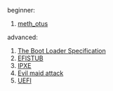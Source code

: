 beginner:  
1. [meth_otus](https://docs.google.com/document/d/1c6DM3vJ06-SSESpWpWk_vaZy4bvL1CUrFV81cPNGy4c/edit#)  

advanced:   
1. [The Boot Loader Specification](https://systemd.io/BOOT_LOADER_SPECIFICATION/)  
2. [EFISTUB](https://habr.com/ru/post/197438/)  
3. [IPXE](http://ftp.byfly.by/pub/CentOS/8.1.1911/BaseOS/x86_64/os/images/pxeboot/)  
4. [Evil maid attack](https://en.wikipedia.org/wiki/Evil_maid_attack)  
5. [UEFI](https://habr.com/ru/post/404511/)   
